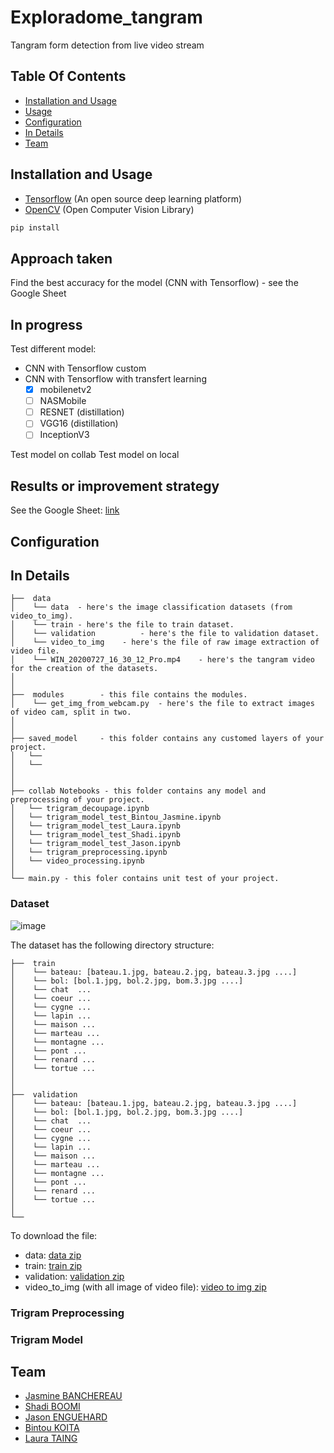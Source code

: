 # Exploradome_tangram
Tangram form detection from live video stream


## Table Of Contents
-  [Installation and Usage](#Installation-and-Usage)
-  [Usage](#Usage)
-  [Configuration](#Configuration)
-  [In Details](#in-details)
-  [Team](#Team)

## Installation and Usage

- [Tensorflow](https://www.tensorflow.org/) (An open source deep learning platform) 
- [OpenCV](https://opencv.org/) (Open Computer Vision Library)

```bash
pip install 
```

## Approach taken

Find the best accuracy for the model (CNN with Tensorflow) - see the Google Sheet

## In progress

Test different model: 
- CNN with Tensorflow custom
- CNN with Tensorflow with transfert learning
  - [x] mobilenetv2
  - [ ] NASMobile
  - [ ] RESNET (distillation)
  - [ ] VGG16 (distillation)
  - [ ] InceptionV3

Test model on collab
Test model on local 

## Results or improvement strategy

See the Google Sheet: [link](https://docs.google.com/spreadsheets/d/1_P0LEN9CyY8Zfk653IVwfmMUg0E6tyfjU2sLSH3ChIc/edit?usp=sharing)

## Configuration

## In Details
```
├──  data  
│    └── data  - here's the image classification datasets (from video_to_img).
│    └── train - here's the file to train dataset.
│    └── validation  		 - here's the file to validation dataset.
│    └── video_to_img    - here's the file of raw image extraction of video file.
│    └── WIN_20200727_16_30_12_Pro.mp4    - here's the tangram video for the creation of the datasets.
│
│
├──  modules        - this file contains the modules.
│    └── get_img_from_webcam.py  - here's the file to extract images of video cam, split in two.
│ 
│
├── saved_model     - this folder contains any customed layers of your project.
│   └── 
│   └──
│
│ 
├── collab Notebooks - this folder contains any model and preprocessing of your project.
│   └── trigram_decoupage.ipynb
│   └── trigram_model_test_Bintou_Jasmine.ipynb
│   └── trigram_model_test_Laura.ipynb
│   └── trigram_model_test_Shadi.ipynb
│   └── trigram_model_test_Jason.ipynb
│   └── trigram_preprocessing.ipynb
│   └── video_processing.ipynb
│   
└── main.py	- this foler contains unit test of your project.
```
### Dataset
![image](https://drive.google.com/uc?export=view&id=1O_vfKNLHZ7HEEBNUZfEWRGjRe7QnCtsS)

The dataset has the following directory structure:

```
├──  train  
│    └── bateau: [bateau.1.jpg, bateau.2.jpg, bateau.3.jpg ....]  
│    └── bol: [bol.1.jpg, bol.2.jpg, bom.3.jpg ....]    
│    └── chat  ... 		   
│    └── coeur ...  
│    └── cygne ...
│    └── lapin ...
│    └── maison ...
│    └── marteau ...
│    └── montagne ...
│    └── pont ...
│    └── renard ...
│    └── tortue ...
│ 
│ 
├──  validation  
│    └── bateau: [bateau.1.jpg, bateau.2.jpg, bateau.3.jpg ....]  
│    └── bol: [bol.1.jpg, bol.2.jpg, bom.3.jpg ....]    
│    └── chat  ... 		   
│    └── coeur ...  
│    └── cygne ...
│    └── lapin ...
│    └── maison ...
│    └── marteau ...
│    └── montagne ...
│    └── pont ...
│    └── renard ...
│    └── tortue ...
│   
└── 
```
To download the file:
- data: [data zip](https://drive.google.com/file/d/1Eavrsk72iZeJFiv3NBnOkDxgs2WDF4Ow/view?usp=sharing)
- train: [train zip](https://drive.google.com/file/d/1ZjOI81YRjdcNwF8i6gxLMC1UG02nu2QS/view?usp=sharing)
- validation: [validation zip](https://drive.google.com/file/d/1oCzg1-qK1jKki0bnahJYu7XU5tUbTB_b/view?usp=sharing)
- video_to_img (with all image of video file): [video to img zip](https://drive.google.com/file/d/13XPugnAZIxIP25GGkvKFjiDym-c7eMGL/view?usp=sharing)

### Trigram Preprocessing


### Trigram Model

## Team

- [Jasmine BANCHEREAU](https://github.com/BeeJasmine)
- [Shadi BOOMI](https://github.com/sboomi)
- [Jason ENGUEHARD](https://github.com/jenguehard)
- [Bintou KOITA](https://github.com/bintou579)
- [Laura TAING](https://github.com/TAINGL)
